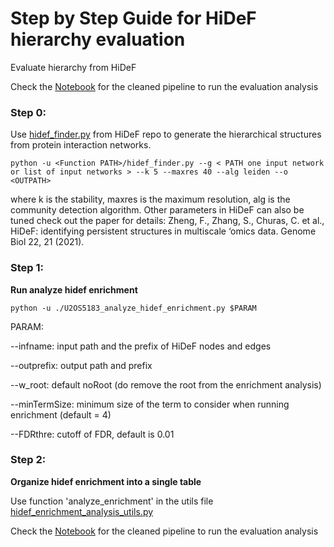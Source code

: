 # Step by Step Guide for HiDeF hierarchy evaluation

Evaluate hierarchy from HiDeF 

Check the [Notebook](./HiDeF_Hierarchy_eval_pipeline.ipynb) for the cleaned pipeline to run the evaluation analysis 

### Step 0:

Use [hidef_finder.py](https://github.com/fanzheng10/HiDeF/blob/master/hidef/hidef_finder.py) from HiDeF repo to generate the hierarchical structures from protein interaction networks. 

```
python -u <Function PATH>/hidef_finder.py --g < PATH one input network or list of input networks > --k 5 --maxres 40 --alg leiden --o <OUTPATH>
```
where k is the stability, maxres is the maximum resolution, alg is the community detection algorithm. Other parameters in HiDeF can also be tuned check out the paper for details: Zheng, F., Zhang, S., Churas, C. et al., HiDeF: identifying persistent structures in multiscale ‘omics data. Genome Biol 22, 21 (2021).

### Step 1:


**Run analyze hidef enrichment**

```
python -u ./U2OS5183_analyze_hidef_enrichment.py $PARAM
```

PARAM: 

--infname: input path and the prefix of HiDeF nodes and edges 

--outprefix: output path and prefix 

--w_root: default noRoot (do remove the root from the enrichment analysis)

--minTermSize: minimum size of the term to consider when running enrichment (default = 4)

--FDRthre: cutoff of FDR, default is 0.01


### Step 2:

**Organize hidef enrichment into a single table**

Use function 'analyze_enrichment' in the utils file [hidef_enrichment_analysis_utils.py](hidef_enrichment_analysis_utils.py)

Check the [Notebook](./HiDeF_Hierarchy_eval_pipeline.ipynb) for the cleaned pipeline to run the evaluation analysis 

